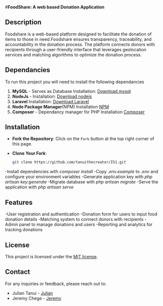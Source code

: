 #**FoodShare: A web based Donation Application**
## Description 
Foodshare is a web-based platform designed to facilitate the donation of items to those in need.Foodshare ensures transparency, traceability, and accountability in the donation process. The platform connects donors with recipients through a user-friendly interface that leverages geolocation services and matching algorithms to optimize the donation process.

## Dependancies
To run this project you will need to install the following dependancies

1. **MySQL** - Serves as Database
   Installation: [Download mysql](https://dev.mysql.com/downloads/installer/)
2. **NodeJs** -
   Installation: [Download nodejs](https://nodejs.org/en/download/package-manager)
3. **Laravel**
   Installation:  [Download Laravel](https://laravel.com/docs/11.x/installation)
4. **Node Package Manager**(NPM)
   Installation [NPM](https://www.npmjs.com/)
5. **Composer** - Dependancy manager for PHP
   Installation [Composer](https://getcomposer.org/) 


## Installation
- **Fork the Repository**:
    Click on the `Fork` button at the top right corner of this page.

- **Clone Your Fork**:
    ```bash
    git clone https://github.com/tanuithecreator/IS1.git
    ```
-Install dependencies with *composer install*
-Copy *.env.example* to *.env* and configure your environment variables
-Generate application key with *php artisan key:generate*
-Migrate database with *php artisan migrate*
-Serve the application with *php artisan serve*

## Features
-User registration and authentication
-Donation form for users to input food donation details
-Matching system to connect donors with recipients
-Admin panel to manage donations and users
-Reporting and analytics for tracking donations

## License
This project is licensed under the [MIT license](https://opensource.org/licenses/MIT).


##  Contact
For any inquiries or feedback, please reach out to:

- Julian Tanui - [Julian](mailto:juliankipkoskei@gmail.com)
- Jeremy Chege - [Jeremy](mailto:jeremychege@gmail.com)